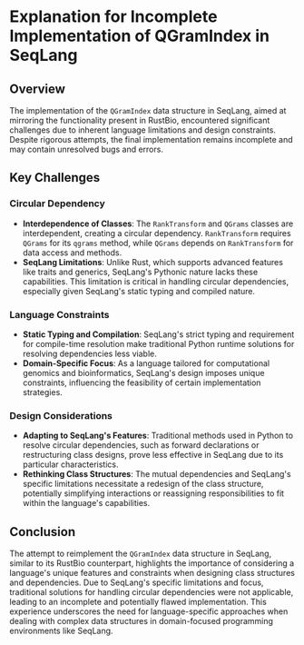 # Explanation for Incomplete Implementation of QGramIndex in SeqLang

## Overview

The implementation of the `QGramIndex` data structure in SeqLang, aimed at mirroring the functionality present in RustBio, encountered significant challenges due to inherent language limitations and design constraints. Despite rigorous attempts, the final implementation remains incomplete and may contain unresolved bugs and errors.

## Key Challenges

### Circular Dependency

- **Interdependence of Classes**: The `RankTransform` and `QGrams` classes are interdependent, creating a circular dependency. `RankTransform` requires `QGrams` for its `qgrams` method, while `QGrams` depends on `RankTransform` for data access and methods.
- **SeqLang Limitations**: Unlike Rust, which supports advanced features like traits and generics, SeqLang's Pythonic nature lacks these capabilities. This limitation is critical in handling circular dependencies, especially given SeqLang's static typing and compiled nature.

### Language Constraints

- **Static Typing and Compilation**: SeqLang's strict typing and requirement for compile-time resolution make traditional Python runtime solutions for resolving dependencies less viable.
- **Domain-Specific Focus**: As a language tailored for computational genomics and bioinformatics, SeqLang's design imposes unique constraints, influencing the feasibility of certain implementation strategies.

### Design Considerations

- **Adapting to SeqLang's Features**: Traditional methods used in Python to resolve circular dependencies, such as forward declarations or restructuring class designs, prove less effective in SeqLang due to its particular characteristics.
- **Rethinking Class Structures**: The mutual dependencies and SeqLang's specific limitations necessitate a redesign of the class structure, potentially simplifying interactions or reassigning responsibilities to fit within the language's capabilities.

## Conclusion

The attempt to reimplement the `QGramIndex` data structure in SeqLang, similar to its RustBio counterpart, highlights the importance of considering a language's unique features and constraints when designing class structures and dependencies. Due to SeqLang's specific limitations and focus, traditional solutions for handling circular dependencies were not applicable, leading to an incomplete and potentially flawed implementation. This experience underscores the need for language-specific approaches when dealing with complex data structures in domain-focused programming environments like SeqLang.